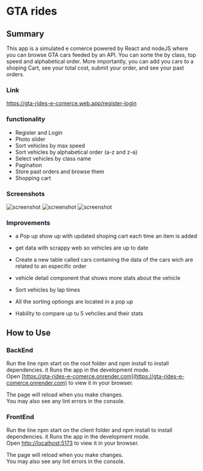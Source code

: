 # GTA rides

## Summary
This app is a simulated e comerce powered by React and nodeJS where you can browse GTA cars feeded by an API. You can sorte the by class, top speed and alphabetical order. More importantly, you can add you cars to a shoping Cart, see your total cost, submit your order, and see your past orders.

### Link
https://gta-rides-e-comerce.web.app/register-login

### functionality
- Register and Login
- Photo slider
- Sort vehicles by max speed
- Sort vehicles by alphabetical order (a-z and z-a)
- Select vehicles by class name
- Pagination
- Store past orders and browse them
- Shopping cart


### Screenshots
![screenshot](./client/src/assets/screenshots/screenshot3.png)
![screenshot](./client/src/assets/screenshots/screenshot4.png)
![screenshot](./client/src/assets/screenshots/screenshot5.png)

### Improvements
- a Pop up show up with updated shoping cart each time an item is added

- get data with scrappy web so vehicles are up to date

- Create a new table called cars containing the data of the cars wich are related to an especific order

- vehicle detail component that shows more stats about the vehicle

- Sort vehicles by lap times

- All the sorting optiongs are located in a pop up

- Hability to compare up tu 5 vehciles and their stats
## How to Use
### BackEnd
Run the line npm start on the root folder and npm install to install dependencies. it Runs the app in the development mode.\
Open [https://gta-rides-e-comerce.onrender.com](https://gta-rides-e-comerce.onrender.com) to view it in your browser.

The page will reload when you make changes.\
You may also see any lint errors in the console.

### FrontEnd
Run the line npm start on the client folder and npm install to install dependencies. it Runs the app in the development mode.\
Open [http://localhost:5173](http://localhost:5173) to view it in your browser.

The page will reload when you make changes.\
You may also see any lint errors in the console.